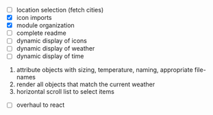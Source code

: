 - [ ] location selection (fetch cities)
- [x] icon imports
- [x] module organization
- [ ] complete readme
- [ ] dynamic display of icons
- [ ] dynamic display of weather
- [ ] dynamic display of time

1. attribute objects with sizing, temperature, naming, appropriate file-names
2. render all objects that match the current weather
3. horizontal scroll list to select items

- [ ] overhaul to react
